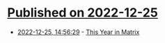 # [Published on 2022-12-25](index.md)

* [2022-12-25, 14:56:29](https://news.ycombinator.com/item?id=34127728) - [This Year in Matrix](https://matrix.org/blog/2022/12/25/the-matrix-holiday-update-2022/)
